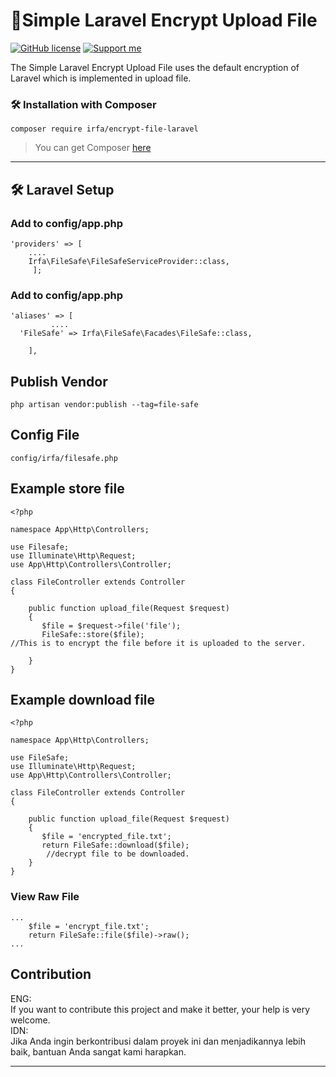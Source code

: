 

# 🚀Simple Laravel Encrypt Upload File
[![GitHub license](https://img.shields.io/github/license/irfaardy/encrypt-file-laravel?style=flat-square)](https://github.com/irfaardy/encrypt-file-laravel/blob/master/LICENSE) [![Support me](https://img.shields.io/badge/Support-Buy%20me%20a%20coffee-yellow.svg?style=flat-square)](https://www.buymeacoffee.com/OBaAofN)

<p>The Simple Laravel Encrypt Upload File uses the default encryption of Laravel which is implemented in upload file.<p>
<h3>🛠️ Installation with Composer </h3>

    composer require irfa/encrypt-file-laravel

>You can get Composer [ here]( https://getcomposer.org/download/)

***


<h2>🛠️ Laravel Setup </h2>

<h3>Add to config/app.php</h3>

    'providers' => [
        ....
        Irfa\FileSafe\FileSafeServiceProvider::class,
         ];



<h3>Add to config/app.php</h3>

    'aliases' => [
             ....
      'FileSafe' => Irfa\FileSafe\Facades\FileSafe::class,
    
        ],

  <h2>Publish Vendor</h2>


    php artisan vendor:publish --tag=file-safe

<h2>Config File</h2>

    config/irfa/filesafe.php

<h2>Example store file</h2>


    <?php
    
    namespace App\Http\Controllers;
    
    use Filesafe;
    use Illuminate\Http\Request;
    use App\Http\Controllers\Controller;
    
    class FileController extends Controller
    {
       
        public function upload_file(Request $request)
        {
           $file = $request->file('file');
           FileSafe::store($file);
    //This is to encrypt the file before it is uploaded to the server.

        }
    }

<h2>Example download file</h2>


    <?php
    
    namespace App\Http\Controllers;
    
    use FileSafe;
    use Illuminate\Http\Request;
    use App\Http\Controllers\Controller;
    
    class FileController extends Controller
    {
       
        public function upload_file(Request $request)
        {
           $file = 'encrypted_file.txt';
           return FileSafe::download($file);
		    //decrypt file to be downloaded.
        }
    }

<h3>View Raw File</h3>

    ...
	    $file = 'encrypt_file.txt';
	    return FileSafe::file($file)->raw();
	...

<h2>Contribution</h2>
ENG:<br>
If you want to contribute this project and make it better, your help is very welcome.<br>
IDN:<br>
Jika Anda ingin berkontribusi dalam proyek ini dan menjadikannya lebih baik, bantuan Anda sangat kami harapkan.

***
